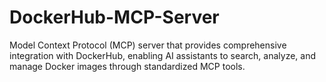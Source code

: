 # DockerHub-MCP-Server
Model Context Protocol (MCP) server that provides comprehensive integration with  DockerHub, enabling AI assistants to search, analyze, and manage Docker images through  standardized MCP tools.
